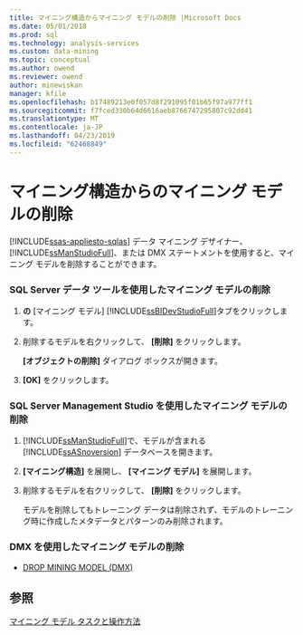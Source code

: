 ```yaml
---
title: マイニング構造からマイニング モデルの削除 |Microsoft Docs
ms.date: 05/01/2018
ms.prod: sql
ms.technology: analysis-services
ms.custom: data-mining
ms.topic: conceptual
ms.author: owend
ms.reviewer: owend
author: minewiskan
manager: kfile
ms.openlocfilehash: b17489213e0f057d8f291095f01b65f97a977ff1
ms.sourcegitcommit: f7fced330b64d6616aeb8766747295807c92dd41
ms.translationtype: MT
ms.contentlocale: ja-JP
ms.lasthandoff: 04/23/2019
ms.locfileid: "62468849"
---
```

# <a name="delete-a-mining-model-from-a-mining-structure"></a>マイニング構造からのマイニング モデルの削除
[!INCLUDE[ssas-appliesto-sqlas](../../includes/ssas-appliesto-sqlas.md)]
  データ マイニング デザイナー、 [!INCLUDE[ssManStudioFull](../../includes/ssmanstudiofull-md.md)]、または DMX ステートメントを使用すると、マイニング モデルを削除することができます。  
  
### <a name="delete-a-mining-model-using-sql-server-data-tools"></a>SQL Server データ ツールを使用したマイニング モデルの削除  
  
1.  **の** [マイニング モデル] [!INCLUDE[ssBIDevStudioFull](../../includes/ssbidevstudiofull-md.md)]タブをクリックします。  
  
2.  削除するモデルを右クリックして、 **[削除]** をクリックします。  
  
     **[オブジェクトの削除]** ダイアログ ボックスが開きます。  
  
3.  **[OK]** をクリックします。  
  
### <a name="delete-a-mining-model-using-sql-server-management-studio"></a>SQL Server Management Studio を使用したマイニング モデルの削除  
  
1.  [!INCLUDE[ssManStudioFull](../../includes/ssmanstudiofull-md.md)]で、モデルが含まれる [!INCLUDE[ssASnoversion](../../includes/ssasnoversion-md.md)] データベースを開きます。  
  
2.  **[マイニング構造]** を展開し、 **[マイニング モデル]** を展開します。  
  
3.  削除するモデルを右クリックして、 **[削除]** をクリックします。  
  
     モデルを削除してもトレーニング データは削除されず、モデルのトレーニング時に作成したメタデータとパターンのみ削除されます。  
  
### <a name="delete-a-mining-model-using-dmx"></a>DMX を使用したマイニング モデルの削除  
  
-   [DROP MINING MODEL &#40;DMX&#41;](../../dmx/drop-mining-model-dmx.md)  
  
## <a name="see-also"></a>参照  
 [マイニング モデル タスクと操作方法](../../analysis-services/data-mining/mining-model-tasks-and-how-tos.md)  
  
  

